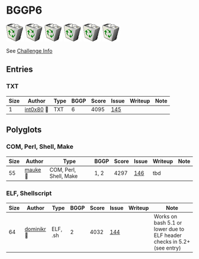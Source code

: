 # BGGP6

![](assets/recycle_bin_full-4.png) ![](assets/recycle_bin_full-4.png) ![](assets/recycle_bin_full-4.png) ![](assets/recycle_bin_full-4.png) ![](assets/recycle_bin_full-4.png) ![](assets/recycle_bin_full-4.png) 

See [Challenge Info](6.md)


## Entries

### TXT

| Size | Author | Type | BGGP | Score | Issue | Writeup | Note |
|------|--------|------|------|-------|-------|---------|------|
| 1    | [int0x80](entries/int0x80/int0x80.txt.md) 👑 | TXT | 6 | 4095 | [145](https://github.com/binarygolf/BGGP/issues/145) | | |


## Polyglots

### COM, Perl, Shell, Make

| Size | Author | Type | BGGP | Score | Issue | Writeup | Note |
|------|--------|------|------|-------|-------|---------|------|
| 55   | [mauke](entries/mauke/mauke.com-perl-shell-make.md) 👑 | COM, Perl, Shell, Make | 1, 2 | 4297 | [146](https://github.com/binarygolf/BGGP/issues/146) | tbd | |

### ELF, Shellscript

| Size | Author | Type | BGGP | Score | Issue | Writeup | Note |
|------|--------|------|------|-------|-------|---------|------|
| 64   | [dominikr](entries/dominikr/dominikr.elf-sh.md) 👑 | ELF, .sh | 2 | 4032 | [144](https://github.com/binarygolf/BGGP/issues/144) | | Works on bash 5.1 or lower due to ELF header checks in 5.2+ (see entry) |

